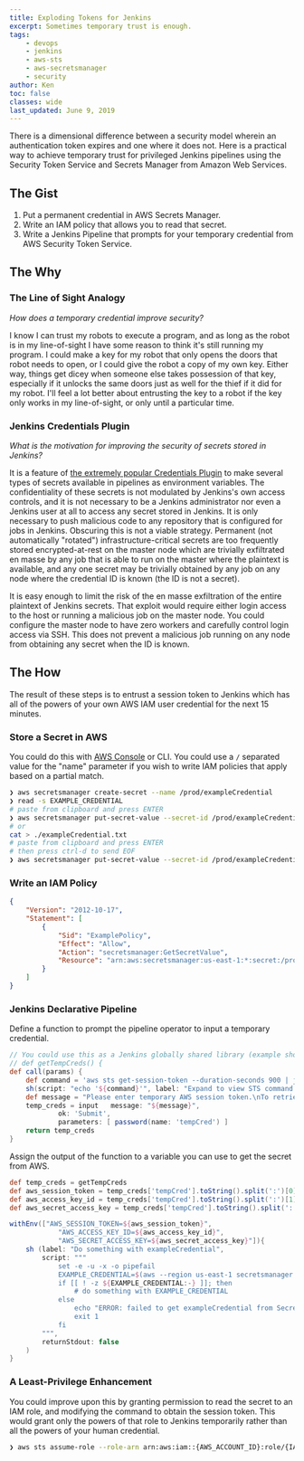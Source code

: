```yaml
---
title: Exploding Tokens for Jenkins
excerpt: Sometimes temporary trust is enough.
tags:
    - devops
    - jenkins
    - aws-sts
    - aws-secretsmanager
    - security
author: Ken
toc: false
classes: wide
last_updated: June 9, 2019
---
```


There is a dimensional difference between a security model wherein an authentication token expires and one where it does not. Here is a practical way to achieve temporary trust for privileged Jenkins pipelines using the Security Token Service and Secrets Manager from Amazon Web Services.

## The Gist

1. Put a permanent credential in AWS Secrets Manager.
2. Write an IAM policy that allows you to read that secret.
3. Write a Jenkins Pipeline that prompts for your temporary credential from AWS Security Token Service.

## The Why

### The Line of Sight Analogy

*How does a temporary credential improve security?*

I know I can trust my robots to execute a program, and as long as the robot is in my line-of-sight I have some reason to think it's still running my program. I could make a key for my robot that only opens the doors that robot needs to open, or I could give the robot a copy of my own key. Either way, things get dicey when someone else takes possession of that key, especially if it unlocks the same doors just as well for the thief if it did for my robot. I'll feel a lot better about entrusting the key to a robot if the key only works in my line-of-sight, or only until a particular time.

### Jenkins Credentials Plugin

*What is the motivation for improving the security of secrets stored in Jenkins?*

It is a feature of [the extremely popular Credentials Plugin](https://plugins.jenkins.io/credentials/) to make several types of secrets available in pipelines as environment variables. The confidentiality of these secrets is not modulated by Jenkins's own access controls, and it is not necessary to be a Jenkins administrator nor even a Jenkins user at all to access any secret stored in Jenkins. It is only necessary to push malicious code to any repository that is configured for jobs in Jenkins. Obscuring this is not a viable strategy. Permanent (not automatically "rotated") infrastructure-critical secrets are too frequently stored encrypted-at-rest on the master node which are trivially exfiltrated en masse by any job that is able to run on the master where the plaintext is available, and any one secret may be trivially obtained by any job on any node where the credential ID is known (the ID is not a secret).

It is easy enough to limit the risk of the en masse exfiltration of the entire plaintext of Jenkins secrets. That exploit would require either login access to the host or running a malicious job on the master node. You could configure the master node to have zero workers and carefully control login access via SSH. This does not prevent a malicious job running on any node from obtaining any secret when the ID is known.

## The How

The result of these steps is to entrust a session token to Jenkins which has all of the powers of your own AWS IAM user credential for the next 15 minutes.

### Store a Secret in AWS

You could do this with [AWS Console](https://console.aws.amazon.com/secretsmanager/home?region=us-east-1#/listSecrets) or CLI. You could use a `/` separated value for the "name" parameter if you wish to write IAM policies that apply based on a partial match.

```bash
❯ aws secretsmanager create-secret --name /prod/exampleCredential
❯ read -s EXAMPLE_CREDENTIAL
# paste from clipboard and press ENTER
❯ aws secretsmanager put-secret-value --secret-id /prod/exampleCredential --secret-string ${EXAMPLE_CREDENTIAL}
# or
cat > ./exampleCredential.txt
# paste from clipboard and press ENTER
# then press ctrl-d to send EOF
❯ aws secretsmanager put-secret-value --secret-id /prod/exampleCredential --secret-string file://exampleCredential.txt
```

### Write an IAM Policy

```json
{
    "Version": "2012-10-17",
    "Statement": [
        {
            "Sid": "ExamplePolicy",
            "Effect": "Allow",
            "Action": "secretsmanager:GetSecretValue",
            "Resource": "arn:aws:secretsmanager:us-east-1:*:secret:/prod/*"
        }
    ]
}
```

### Jenkins Declarative Pipeline

Define a function to prompt the pipeline operator to input a temporary credential.

```groovy
// You could use this as a Jenkins globally shared library (example shown for a file named /vars/getTempCreds.groovy) or at the top of a single pipeline's Jenkinsfile to define the function for use in that particular job (commented def line).
// def getTempCreds() {
def call(params) {
    def command = 'aws sts get-session-token --duration-seconds 900 | jq -r ".Credentials|.SessionToken+\\\":\\\"+.AccessKeyId+\\\":\\\"+.SecretAccessKey"'
    sh(script: "echo '${command}'", label: "Expand to view STS command to retrieve temporary token")
    def message = "Please enter temporary AWS session token.\nTo retrieve this key, issue STS command above from CLI (requires jq command-line JSON processor)\n"
    temp_creds = input   message: "${message}",
            ok: 'Submit',
            parameters: [ password(name: 'tempCred') ]
    return temp_creds
}
```

Assign the output of the function to a variable you can use to get the secret from AWS.

```groovy
def temp_creds = getTempCreds
def aws_session_token = temp_creds['tempCred'].toString().split(':')[0]
def aws_access_key_id = temp_creds['tempCred'].toString().split(':')[1]
def aws_secret_access_key = temp_creds['tempCred'].toString().split(':')[2]

withEnv(["AWS_SESSION_TOKEN=${aws_session_token}",
            "AWS_ACCESS_KEY_ID=${aws_access_key_id}",
            "AWS_SECRET_ACCESS_KEY=${aws_secret_access_key}"]){
    sh (label: "Do something with exampleCredential",
        script: """
            set -e -u -x -o pipefail
            EXAMPLE_CREDENTIAL=$(aws --region us-east-1 secretsmanager get-secret-value --secret-id /prod/exampleCredential | jq -r .SecretString)
            if [[ ! -z ${EXAMPLE_CREDENTIAL:-} ]]; then
                # do something with EXAMPLE_CREDENTIAL
            else
                echo "ERROR: failed to get exampleCredential from Secrets Manager" >&2
                exit 1
            fi
        """,
        returnStdout: false
    )
}

```

### A Least-Privilege Enhancement

You could improve upon this by granting permission to read the secret to an IAM role, and modifying the command to obtain the session token. This would grant only the powers of that role to Jenkins temporarily rather than all the powers of your human credential.

```bash
❯ aws sts assume-role --role-arn arn:aws:iam::{AWS_ACCOUNT_ID}:role/{IAM_ROLE_NAME} --role-session-name {ARBITRARY_UNIQUE_SESSION_NAME}
```
